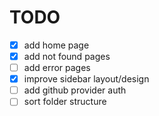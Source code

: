 # TODO

- [x] add home page
- [x] add not found pages
- [ ] add error pages
- [x] improve sidebar layout/design
- [ ] add github provider auth
- [ ] sort folder structure
